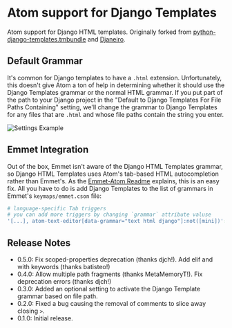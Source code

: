 # Atom support for Django Templates

Atom support for Django HTML templates. Originally forked from [python-django-templates.tmbundle](https://github.com/textmate/python-django-templates.tmbundle) and [Djaneiro](https://github.com/squ1b3r/Djaneiro).

## Default Grammar
It's common for Django templates to have a `.html` extension. Unfortunately, this doesn't give Atom a ton of help in determining whether it should use the Django Templates grammar or the normal HTML grammar. If you put part of the path to your Django project in the "Default to Django Templates For File Paths Containing" setting, we'll change the grammar to Django Templates for any files that are `.html` and whose file paths contain the string you enter.

![Settings Example](https://f.cloud.github.com/assets/69549/2429497/3fd16d50-ac86-11e3-9b78-7c2bc051212c.png)

## Emmet Integration
Out of the box, Emmet isn't aware of the Django HTML Templates grammar, so Django HTML Templates uses Atom's tab-based HTML autocompletion rather than Emmet's. As the [Emmet-Atom Readme](https://github.com/emmetio/emmet-atom) explains, this is an easy fix. All you have to do is add Django Templates to the list of grammars in Emmet's `keymaps/emmet.cson` file:

``` cson
# language-specific Tab triggers
# you can add more triggers by changing `grammar` attribute valuse
'[...], atom-text-editor[data-grammar="text html django"]:not([mini])':
```

## Release Notes

* 0.5.0: Fix scoped-properties deprecation (thanks djch!). Add elif and with keywords (thanks batisteo!)
* 0.4.0: Allow multiple path fragments (thanks MetaMemoryT!). Fix deprecation errors (thanks djch!)
* 0.3.0: Added an optional setting to activate the Django Template grammar based on file path.
* 0.2.0: Fixed a bug causing the removal of comments to slice away closing `>`.
* 0.1.0: Initial release.

